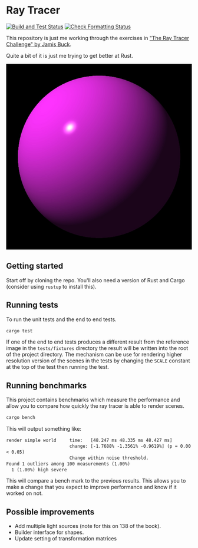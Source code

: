 # Ray Tracer

[![Build and Test Status](https://img.shields.io/github/workflow/status/hockeybuggy/ray_tracer/Build%20and%20Test/master.svg?label=Build%20%26%20Test)](https://github.com/hockeybuggy/ray_tracer/actions?query=workflow%3A%22Build+and+Test%22+branch%3Amaster)
[![Check Formatting Status](https://img.shields.io/github/workflow/status/hockeybuggy/ray_tracer/Check%20Formatting/master.svg?label=Check%20Formatting)](https://github.com/hockeybuggy/ray_tracer/actions?query=workflow%3A%22Check+Formatting%22+branch%3Amaster)

This repository is just me working through the exercises in ["The Ray Tracer
Challenge" by Jamis Buck](https://pragprog.com/book/jbtracer/the-ray-tracer-challenge).

Quite a bit of it is just me trying to get better at Rust.

![My first sphere](images/first_sphere.jpg)


## Getting started

Start off by cloning the repo. You'll also need a version of Rust and Cargo
(consider using `rustup` to install this).


## Running tests

To run the unit tests and the end to end tests.

```sh
cargo test
```

If one of the end to end tests produces a different result from the reference
image in the `tests/fixtures` directory the result will be written into the
root of the project directory. The mechanism can be use for rendering higher
resolution version of the scenes in the tests by changing the `SCALE` constant
at the top of the test then running the test.


## Running benchmarks

This project contains benchmarks which measure the performance and allow you to
compare how quickly the ray tracer is able to render scenes.

```sh
cargo bench
```

This will output something like:

```
render simple world     time:   [48.247 ms 48.335 ms 48.427 ms]
                        change: [-1.7688% -1.3561% -0.9619%] (p = 0.00 < 0.05)
                        Change within noise threshold.
Found 1 outliers among 100 measurements (1.00%)
  1 (1.00%) high severe
```

This will compare a bench mark to the previous results. This allows you to make
a change that you expect to improve performance and know if it worked on not.


## Possible improvements

- Add multiple light sources (note for this on 138 of the book).
- Builder interface for shapes.
- Update setting of transformation matrices
